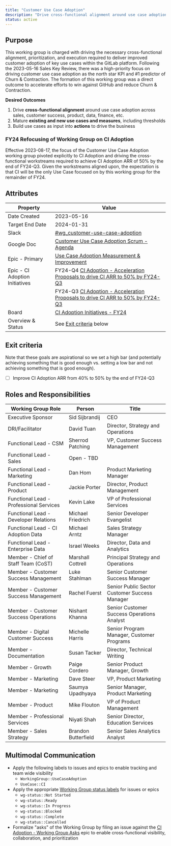 ```yaml
---
title: "Customer Use Case Adoption"
description: "Drive cross-functional alignment around use case adoption as the north star KPI and #1 predictor of Churn & Contraction."
status: active
---
```


## Purpose

This working group is charged with driving the necessary cross-functional alignment, prioritization, and execution required to deliver improved customer adoption of key use cases within the GitLab platform. Following the 2023-05-16 Sales Key Review, there was a high-priority focus on driving customer use case adoption as the north star KPI and #1 predictor of Churn & Contraction. The formation of this working group was a direct outcome to accelerate efforts to win against GitHub and reduce Churn & Contraction.

**Desired Outcomes**

1. Drive **cross-functional alignment** around use case adoption across sales, customer success, product, data, finance, etc.
1. Mature **existing and new use cases and measures**, including thresholds
1. Build use cases as input into **actions** to drive the business

### FY24 Refocusing of Working Group on CI Adoption

Effective 2023-08-17, the focus of the Customer Use Case Adoption working group pivoted explicitly to CI Adoption and driving the cross-functional workstreams required to achieve CI Adoption ARR of 50% by the end of FY24-Q3. Given the workstreams aligned upon, the expectation is that CI will be the only Use Case focused on by this working group for the remainder of FY24.

## Attributes

| Property                       | Value      |
|--------------------------------|------------|
| Date Created                   | 2023-05-16 |
| Target End Date                | 2024-01-31 |
| Slack                          | [#wg_customer-use-case-adoption](https://gitlab.slack.com/archives/C0584NEKSRJ) |
| Google Doc                     | [Customer Use Case Adoption Scrum - Agenda](https://docs.google.com/document/d/1WtwXCK1r7hoco5O8oW5SIKiIWtXDr_WOLeWcIaDM7Nk/edit?usp=sharing)  |
| Epic - Primary                 | [Use Case Adoption Measurement & Improvement](https://gitlab.com/groups/gitlab-com/-/epics/2190) |
| Epic - CI Adoption Initiatives | FY24-Q4 [CI Adoption - Acceleration Proposals to drive CI ARR to 50% by FY24-Q3](https://gitlab.com/groups/gitlab-com/-/epics/2250) |
|                                | FY24-Q3 [CI Adoption - Acceleration Proposals to drive CI ARR to 50% by FY24-Q3](https://gitlab.com/groups/gitlab-com/-/epics/2225) |
| Board                          | [CI Adoption Initiatives - FY24](https://gitlab.com/groups/gitlab-com/-/boards/6034252?label_name[]=WorkingGroup%3A%3AUseCaseAdoption&group_by=epic) |
| Overview & Status              | See [Exit criteria](#exit-criteria) below |

## Exit criteria

Note that these goals are aspirational so we set a high bar (and potentially achieving something that is good enough vs. setting a low bar and not achieving something that is good enough).

- [ ] Improve CI Adoption ARR from 40% to 50% by the end of FY24-Q3

## Roles and Responsibilities

| Working Group Role                           | Person                        | Title                                                      |
|----------------------------------------------|-------------------------------|------------------------------------------------------------|
| Executive Sponsor                            | Sid Sijbrandij                | CEO                                                        |
| DRI/Facilitator                              | David Tuan                    | Director, Strategy and Operations                          |
| Functional Lead - CSM                        | Sherrod Patching              | VP, Customer Success Management                            |
| Functional Lead - Sales                      | Open - TBD                    |                                                            |
| Functional Lead - Marketing                  | Dan Hom                       | Product Marketing Manager                                  |
| Functional Lead - Product                    | Jackie Porter                 | Director, Product Management                               |
| Functional Lead - Professional Services      | Kevin Lake                    | VP of Professional Services                                |
| Functional Lead - Developer Relations        | Michael Friedrich             | Senior Developer Evangelist                                |
| Functional Lead - CI Adoption Data           | Michael Arntz                 | Sales Strategy Manager                                     |
| Functional Lead - Enterprise Data            | Israel Weeks                  | Director, Data and Analytics                               |
| Member - Chief of Staff Team (CoST)          | Marshall Cottrell             | Principal Strategy and Operations                          |
| Member - Customer Success Management         | Luke Stahlman                 | Senior Customer Success Manager                            |
| Member - Customer Success Management         | Rachel Fuerst                 | Senior Public Sector Customer Success Manager              |
| Member - Customer Success Operations         | Nishant Khanna                | Senior Customer Success Operations Analyst                 |
| Member - Digital Customer Success            | Michelle Harris               | Senior Program Manager, Customer Programs                  |
| Member - Documentation                       | Susan Tacker                  | Director, Technical Writing                                |
| Member - Growth                              | Paige Cordero                 | Senior Product Manager, Growth                             |
| Member - Marketing                           | Dave Steer                    | VP, Product Marketing                                      |
| Member - Marketing                           | Saumya Upadhyaya              | Senior Manager, Product Marketing                          |
| Member - Product                             | Mike Flouton                  | VP of Product Management                                   |
| Member - Professional Services               | Niyati Shah                   | Senior Director, Education Services                        |
| Member - Sales Strategy                      | Brandon Butterfield           | Senior Sales Analytics Analyst                             |

## Multimodal Communication

- Apply the following labels to issues and epics to enable tracking and team wide visibility
    - `WorkingGroup::UseCaseAdoption`
    - `UseCase::CI`
- Apply the appropriate [Working Group status labels](https://gitlab.com/groups/gitlab-com/-/labels?subscribed=&search=wg-status) for issues or epics
    - `wg-status::Not Started`
    - `wg-status::Ready`
    - `wg-status::In Progress`
    - `wg-status::Blocked`
    - `wg-status::Complete`
    - `wg-status::Cancelled`
- Formalize "asks" of the Working Group by filing an issue against the [CI Adoption - Working Group Asks](https://gitlab.com/groups/gitlab-com/-/epics/2232) epic to enable cross-functional visibility, collaboration, and prioritization
